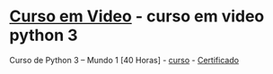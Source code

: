 # [Curso em Video](https://www.cursoemvideo.com/course/) - curso em video python 3

Curso de Python 3 – Mundo 1 [40 Horas] - [curso](https://www.cursoemvideo.com/course/python-3-mundo-1) - [Certificado](https://www.cursoemvideo.com/validacao-de-certificado/)
